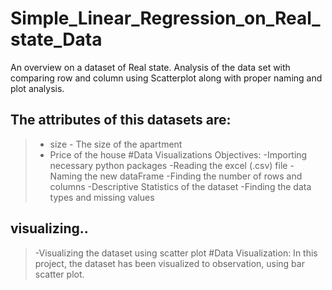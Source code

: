 # Simple_Linear_Regression_on_Real_state_Data
An overview on a dataset of Real state. Analysis of the data set with comparing row and column using Scatterplot along with proper naming and plot analysis.
## The attributes of this datasets are:
   > - size - The size of the apartment
   > - Price of the house
>#Data Visualizations Objectives:
   >-Importing necessary python packages
   >-Reading the excel (.csv) file
   >-Naming the new dataFrame
   >-Finding the number of rows and columns
   >-Descriptive Statistics of the dataset
   >-Finding the data types and missing values
## visualizing..
   >-Visualizing the dataset using scatter plot
#Data Visualization:
In this project, the dataset has been visualized to observation, using bar scatter plot.
